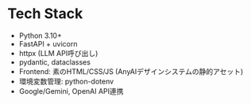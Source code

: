 # Tech Stack
- Python 3.10+
- FastAPI + uvicorn
- httpx (LLM API呼び出し)
- pydantic, dataclasses
- Frontend: 素のHTML/CSS/JS (AnyAIデザインシステムの静的アセット)
- 環境変数管理: python-dotenv
- Google/Gemini, OpenAI API連携